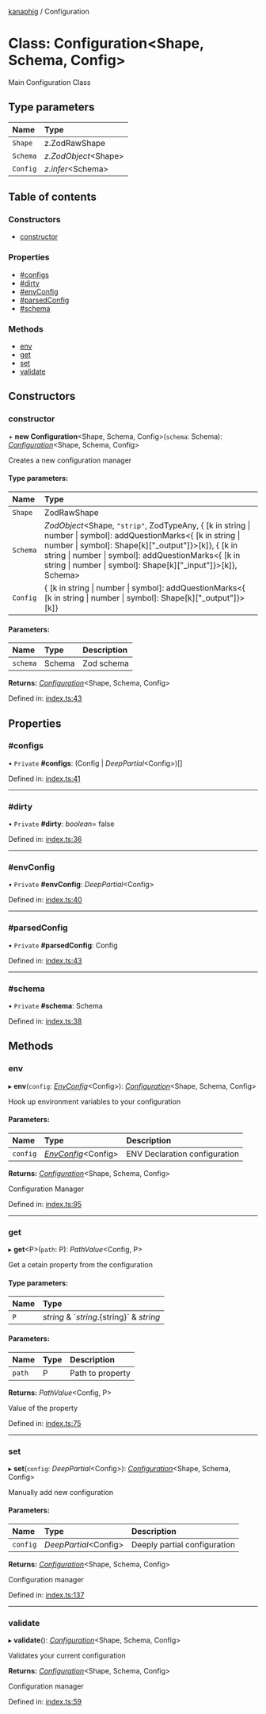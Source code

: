 [kanaphig](../README.md) / Configuration

# Class: Configuration<Shape, Schema, Config\>

Main Configuration Class

## Type parameters

| Name | Type |
| :------ | :------ |
| `Shape` | z.ZodRawShape |
| `Schema` | *z.ZodObject*<Shape\> |
| `Config` | *z.infer*<Schema\> |

## Table of contents

### Constructors

- [constructor](configuration.md#constructor)

### Properties

- [#configs](configuration.md##configs)
- [#dirty](configuration.md##dirty)
- [#envConfig](configuration.md##envconfig)
- [#parsedConfig](configuration.md##parsedconfig)
- [#schema](configuration.md##schema)

### Methods

- [env](configuration.md#env)
- [get](configuration.md#get)
- [set](configuration.md#set)
- [validate](configuration.md#validate)

## Constructors

### constructor

\+ **new Configuration**<Shape, Schema, Config\>(`schema`: Schema): [*Configuration*](configuration.md)<Shape, Schema, Config\>

Creates a new configuration manager

#### Type parameters:

| Name | Type |
| :------ | :------ |
| `Shape` | ZodRawShape |
| `Schema` | *ZodObject*<Shape, ``"strip"``, ZodTypeAny, { [k in string \| number \| symbol]: addQuestionMarks<{ [k in string \| number \| symbol]: Shape[k]["\_output"]}\>[k]}, { [k in string \| number \| symbol]: addQuestionMarks<{ [k in string \| number \| symbol]: Shape[k]["\_input"]}\>[k]}, Schema\> |
| `Config` | { [k in string \| number \| symbol]: addQuestionMarks<{ [k in string \| number \| symbol]: Shape[k]["\_output"]}\>[k]} |

#### Parameters:

| Name | Type | Description |
| :------ | :------ | :------ |
| `schema` | Schema | Zod schema |

**Returns:** [*Configuration*](configuration.md)<Shape, Schema, Config\>

Defined in: [index.ts:43](https://github.com/SagnikPradhan/kanaphig/blob/e6cd496/source/index.ts#L43)

## Properties

### #configs

• `Private` **#configs**: (Config \| *DeepPartial*<Config\>)[]

Defined in: [index.ts:41](https://github.com/SagnikPradhan/kanaphig/blob/e6cd496/source/index.ts#L41)

___

### #dirty

• `Private` **#dirty**: *boolean*= false

Defined in: [index.ts:36](https://github.com/SagnikPradhan/kanaphig/blob/e6cd496/source/index.ts#L36)

___

### #envConfig

• `Private` **#envConfig**: *DeepPartial*<Config\>

Defined in: [index.ts:40](https://github.com/SagnikPradhan/kanaphig/blob/e6cd496/source/index.ts#L40)

___

### #parsedConfig

• `Private` **#parsedConfig**: Config

Defined in: [index.ts:43](https://github.com/SagnikPradhan/kanaphig/blob/e6cd496/source/index.ts#L43)

___

### #schema

• `Private` **#schema**: Schema

Defined in: [index.ts:38](https://github.com/SagnikPradhan/kanaphig/blob/e6cd496/source/index.ts#L38)

## Methods

### env

▸ **env**(`config`: [*EnvConfig*](../README.md#envconfig)<Config\>): [*Configuration*](configuration.md)<Shape, Schema, Config\>

Hook up environment variables to your configuration

#### Parameters:

| Name | Type | Description |
| :------ | :------ | :------ |
| `config` | [*EnvConfig*](../README.md#envconfig)<Config\> | ENV Declaration configuration |

**Returns:** [*Configuration*](configuration.md)<Shape, Schema, Config\>

Configuration Manager

Defined in: [index.ts:95](https://github.com/SagnikPradhan/kanaphig/blob/e6cd496/source/index.ts#L95)

___

### get

▸ **get**<P\>(`path`: P): *PathValue*<Config, P\>

Get a cetain property from the configuration

#### Type parameters:

| Name | Type |
| :------ | :------ |
| `P` | *string* & \`${string}.${string}\` & *string* |

#### Parameters:

| Name | Type | Description |
| :------ | :------ | :------ |
| `path` | P | Path to property |

**Returns:** *PathValue*<Config, P\>

Value of the property

Defined in: [index.ts:75](https://github.com/SagnikPradhan/kanaphig/blob/e6cd496/source/index.ts#L75)

___

### set

▸ **set**(`config`: *DeepPartial*<Config\>): [*Configuration*](configuration.md)<Shape, Schema, Config\>

Manually add new configuration

#### Parameters:

| Name | Type | Description |
| :------ | :------ | :------ |
| `config` | *DeepPartial*<Config\> | Deeply partial configuration |

**Returns:** [*Configuration*](configuration.md)<Shape, Schema, Config\>

Configuration manager

Defined in: [index.ts:137](https://github.com/SagnikPradhan/kanaphig/blob/e6cd496/source/index.ts#L137)

___

### validate

▸ **validate**(): [*Configuration*](configuration.md)<Shape, Schema, Config\>

Validates your current configuration

**Returns:** [*Configuration*](configuration.md)<Shape, Schema, Config\>

Configuration manager

Defined in: [index.ts:59](https://github.com/SagnikPradhan/kanaphig/blob/e6cd496/source/index.ts#L59)
